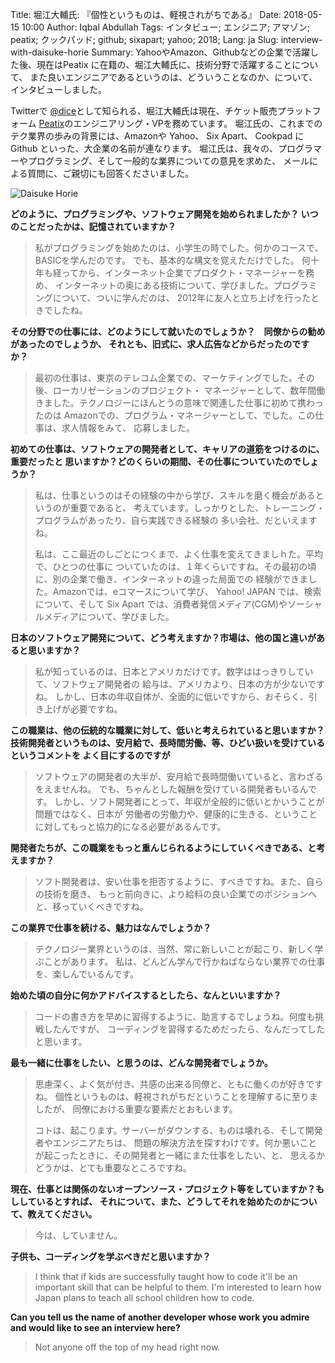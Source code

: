 Title: 堀江大輔氏: 『個性というものは、軽視されがちである』
Date: 2018-05-15 10:00
Author: Iqbal Abdullah
Tags: インタビュー; エンジニア; アマゾン; peatix; クックパッド; github; sixapart; yahoo; 2018;
Lang: ja
Slug: interview-with-daisuke-horie
Summary: YahooやAmazon、Githubなどの企業で活躍した後、現在はPeatix に在籍の、堀江大輔氏に、技術分野で活躍することについて、
また良いエンジニアであるというのは、どういうことなのか、について、インタビューしました。 

Twitterで [@dice](https://twitter.com/dice)として知られる、堀江大輔氏は現在、チケット販売プラットフォーム 
[Peatix](https://peatix.com/)のエンジニアリング・VPを務めています。
堀江氏の、これまでのテク業界の歩みの背景には、Amazonや Yahoo、 Six Apart、 Cookpad に Github
といった、大企業の名前が連なります。
堀江氏は、我々の、プログラマーやプログラミング、そして一般的な業界についての意見を求めた、
メールによる質問に、ご親切にも回答くださいました。

![Daisuke Horie]({filename}/images/engineer-interviews/daisuke-horie-picture.jpg)

**どのように、プログラミングや、ソフトウェア開発を始められましたか？
いつのことだったかは、記憶されていますか？**

> 私がプログラミングを始めたのは、小学生の時でした。何かのコースで、BASICを学んだのです。
> でも、基本的な構文を覚えただけでした。
> 何十年も経ってから、インターネット企業でプロダクト・マネージャーを務め、
> インターネットの奥にある技術について、学びました。プログラミングについて、ついに学んだのは、
> 2012年に友人と立ち上げを行ったときでしたね。

**その分野での仕事には、どのようにして就いたのでしょうか？　同僚からの勧めがあったのでしょうか、
それとも、旧式に、求人広告などからだったのですか？**

> 最初の仕事は、東京のテレコム企業での、マーケティングでした。その後、ローカリゼーションのプロジェクト・
> マネージャーとして、数年間働きました。テクノロジーにほんとうの意味で関連した仕事に初めて携わったのは
> Amazonでの、プログラム・マネージャーとして、でした。この仕事は、求人情報をみて、
> 応募しました。

**初めての仕事は、ソフトウェアの開発者として、キャリアの道筋をつけるのに、重要だったと
思いますか？どのくらいの期間、その仕事についていたのでしょうか？**

> 私は、仕事というのはその経験の中から学び、スキルを磨く機会があるというのが重要であると、
> 考えています。しっかりとした、トレーニング・プログラムがあったり、自ら実践できる経験の
> 多い会社、だといえますね。  
>
> 私は、ここ最近のしごとにつくまで、よく仕事を変えてきましｈた。平均で、ひとつの仕事に
> ついていたのは、１年くらいですね。その最初の頃に、別の企業で働き、インターネットの違った局面での
> 経験ができました。Amazonでは、eコマースについて学び、
> Yahoo! JAPAN では、検索について、そして Six
> Apart では、消費者発信メディア(CGM)やソーシャルメディアについて、学びました。

**日本のソフトウェア開発について、どう考えますか？市場は、他の国と違いがあると思いますか？**

> 私が知っているのは、日本とアメリカだけです。数字ははっきりしていて、ソフトウェア開発者の
> 給与は、アメリカより、日本の方が少ないですね。
> しかし、日本の年収自体が、全面的に低いですから、おそらく、引き上げが必要ですね。

**この職業は、他の伝統的な職業に対して、低いと考えられていると思いますか？
技術開発者というものは、安月給で、長時間労働、等、ひどい扱いを受けているというコメントを
よく目にするのですが**

> ソフトウェアの開発者の大半が、安月給で長時間働いていると、言わざるをえませんね。
> でも、ちゃんとした報酬を受けている開発者もいるんです。
> しかし、ソフト開発者にとって、年収が全般的に低いとかいうことが問題ではなく、日本が
> 労働者の労働力や、健康的に生きる、ということに対してもっと協力的になる必要があるんです。

**開発者たちが、この職業をもっと重んじられるようにしていくべきである、と考えますか？**

> ソフト開発者は、安い仕事を拒否するように、すべきですね。また、自らの技術を磨き、
> もっと前向きに、より給料の良い企業でのポジションへと、移っていくべきですね。

**この業界で仕事を続ける、魅力はなんでしょうか？**

> テクノロジー業界というのは、当然、常に新しいことが起こり、新しく学ぶことがあります。
> 私は、どんどん学んで行かねばならない業界での仕事を、楽しんでいるんです。

**始めた頃の自分に何かアドバイスするとしたら、なんといいますか？**

> コードの書き方を早めに習得するように、助言するでしょうね。何度も挑戦したんですが、
> コーディングを習得するためだったら、なんだってしたと思います。

**最も一緒に仕事をしたい、と思うのは、どんな開発者でしょうか。**

> 思慮深く、よく気が付き、共感の出来る同僚と、ともに働くのが好きですね。
> 個性というものは、軽視されがちだということを理解するに至りましたが、
> 同僚における重要な要素だとおもいます。
>
> コトは、起こります。サーバーがダウンする、ものは壊れる、そして開発者やエンジニアたちは、
> 問題の解決方法を探すわけです。何か悪いことが起こったときに、その開発者と一緒にまた仕事をしたい、と、
> 思えるかどうかは、とても重要なところですね。

**現在、仕事とは関係のないオープンソース・プロジェクト等をしていますか？もししているとすれば、
それについて、また、どうしてそれを始めたのかについて、教えてください。**

> 今は、していません。

**子供も、コーディングを学ぶべきだと思いますか？**

> I think that if kids are successfully taught how to code it'll be an important
> skill that can be helpful to them. I'm interested to learn how Japan plans to
> teach all school children how to code.

**Can you tell us the name of another developer whose work you admire and would
like to see an interview here?**

> Not anyone off the top of my head right now.
